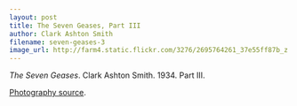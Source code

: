 ```yaml
---
layout: post
title: The Seven Geases, Part III
author: Clark Ashton Smith
filename: seven-geases-3
image_url: http://farm4.static.flickr.com/3276/2695764261_37e55ff87b_z.jpg?zz=1
---
```


_The Seven Geases_.  Clark Ashton Smith.  1934.  Part III.

[Photography source](http://www.flickr.com/photos/27685838@N05/2695764261/).